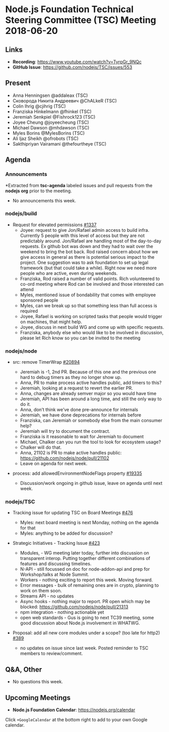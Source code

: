 # Node.js Foundation Technical Steering Committee (TSC) Meeting 2018-06-20

## Links

* **Recording**:  <https://www.youtube.com/watch?v=TyrpGr_9NQc>
* **GitHub Issue**: <https://github.com/nodejs/TSC/issues/553>

## Present

* Anna Henningsen @addaleax (TSC)
* Сковорода Никита Андреевич @ChALkeR (TSC)
* Colin Ihrig @cjihrig (TSC)
* Franziska Hinkelmann @fhinkel (TSC)
* Jeremiah Senkpiel @Fishrock123 (TSC)
* Joyee Cheung @joyeecheung (TSC)
* Michael Dawson @mhdawson (TSC)
* Myles Borins @MylesBorins (TSC)
* Ali Ijaz Sheikh @ofrobots (TSC)
* Sakthipriyan Vairamani @thefourtheye (TSC)

## Agenda

### Announcements

*Extracted from **tsc-agenda** labeled issues and pull requests from the **nodejs org** prior to the meeting.
* No announcements this week.

### nodejs/build

* Request for elevated permissions [#1337](https://github.com/nodejs/build/issues/1337)
  * Joyee: request to give Jon/Rafael admin access to build infra.  Currently 5 people
    with this level of access but they are not predictably around.  Jon/Rafael are handling
    most of the day-to-day requests. Ex github bot was down and they had to wait over the
    weekend to bring the bot back.  Rod raised concern about how we give access in
    general as there is potential serious impact to the project.  One suggestion was
    to ask foundation to set up legal framework (but that could take a while).  Right now
    we need more people who are active, even during weekends.
  * Franziska, Rod raised a number of valid points. Rich volunteered to co-ord meeting
    where Rod can be involved and those interested can attend
  * Myles, mentioned issue of bondability that comes with employee sponsored people
  * Myles, can we break up so that something less than full access is required
  * Joyee, Rafael is working on scripted tasks that people would trigger on machines, that
    might help.
  * Joyee, discuss in next build WG and come up with specific requests.
  * Franziska, anybody else who would like to be involved in discussion, please let Rich know so
    you can be invited to the meeting

### nodejs/node

* src: remove TimerWrap [#20894](https://github.com/nodejs/node/pull/20894)
  * Jeremiah is -1, 2nd PR. Because of this one and the previous one hard to debug
    timers as they no longer show up.
  * Anna, PR to make process active handles public, add timers to this?
  * Jeremiah, looking at a request to revert the earlier PR.
  * Anna, changes are already semver major so you would have time
  * Jeremiah, API has been around a long time, and still the only way to do it.
  * Anna, don’t think we’ve done pre-announce for internals
  * Jeremiah, we have done deprecations for internals before
  * Franziska, can Jeremiah or somebody else from the main consumer help?
  * Jeremiah will try to document the contract.
  * Franziska is it reasonable to wait for Jeremiah to document
  * Michael, Chalker can you run the tool to look for ecosystem usage?
  * Chalker will do that.
  * Anna, 21102 is PR to make active handles public: <https://github.com/nodejs/node/pull/21102>
  * Leave on agenda for next week.

* process: add allowedEnvironmentNodeFlags property [#19335](https://github.com/nodejs/node/pull/19335)
  * Discussion/work ongoing in github issue, leave on agenda until next week.

### nodejs/TSC

* Tracking issue for updating TSC on Board Meetings [#476](https://github.com/nodejs/TSC/issues/476)
  * Myles: next board meeting is next Monday, nothing on the agenda for that
  * Myles: anything to be added for discussion?

* Strategic Initiatives - Tracking Issue [#423](https://github.com/nodejs/TSC/issues/423)
  * Modules, - WG meeting later today, further into discussion on transparent interop.  Putting
    together different combinations of features and discussing timelines.
  * N-API - still focussed on doc for node-addon-api and prep for Workshop/talks at Node
    Summit.
  * Workers - nothing exciting to report this week. Moving forward.
  * Error messages - bulk of remaining ones are in crypto, planning to work on them soon.
  * Streams API - no updates
  * Async hooks - nothing major to report. PR open which may be blocked:
    <https://github.com/nodejs/node/pull/21313>
  * npm integration - nothing actionable yet
  * open web standards - Gus is going to next TC39 meeting, some good discussion about
    Node.js involvement in WHATWG.

* Proposal: add all new core modules under a scope? (too late for http2) [#389](https://github.com/nodejs/TSC/issues/389)
  * no updates on issue since last week.  Posted reminder to TSC members to review/comment.

## Q&A, Other
* No questions this week.

## Upcoming Meetings

* **Node.js Foundation Calendar**: <https://nodejs.org/calendar>

Click `+GoogleCalendar` at the bottom right to add to your own Google calendar.
